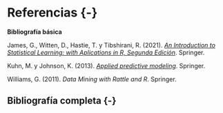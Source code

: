 # Referencias {-}

<!-- 
Pendiente: añadir sección enlaces
-->

**Bibliografía básica**

James, G., Witten, D., Hastie, T. y Tibshirani, R. (2021). *[An Introduction to Statistical Learning: with Aplications in R, Segunda Edición](https://www.statlearning.com)*. Springer.

Kuhn, M. y Johnson, K. (2013). *[Applied predictive modeling](http://appliedpredictivemodeling.com)*. Springer.

Williams, G. (2011). *Data Mining with Rattle and R*. Springer.


## Bibliografía completa {-}

